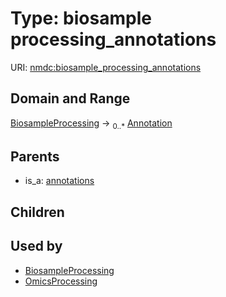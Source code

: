 
# Type: biosample processing_annotations




URI: [nmdc:biosample_processing_annotations](https://microbiomedata/meta/biosample_processing_annotations)


## Domain and Range

[BiosampleProcessing](BiosampleProcessing.md) ->  <sub>0..*</sub> [Annotation](Annotation.md)

## Parents

 *  is_a: [annotations](annotations.md)

## Children


## Used by

 * [BiosampleProcessing](BiosampleProcessing.md)
 * [OmicsProcessing](OmicsProcessing.md)

